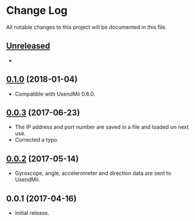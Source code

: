 # Change Log
All notable changes to this project will be documented in this file.

## [Unreleased]
* 

## [0.1.0] (2018-01-04)
* Compatible with UsendMii 0.6.0.

## [0.0.3] (2017-06-23)
* The IP address and port number are saved in a file and loaded on next use.
* Corrected a typo.

## [0.0.2] (2017-05-14)
* Gyroscope, angle, accelerometer and direction data are sent to UsendMii.

## 0.0.1 (2017-04-16)
* Initial release.

[Unreleased]: https://github.com/Crayon2000/UsendMii-Client/compare/v0.1.0...HEAD
[0.1.0]: https://github.com/Crayon2000/UsendMii-Client/compare/v0.0.3...v0.1.0
[0.0.3]: https://github.com/Crayon2000/UsendMii-Client/compare/v0.0.2...v0.0.3
[0.0.2]: https://github.com/Crayon2000/UsendMii-Client/compare/v0.0.1...v0.0.2
